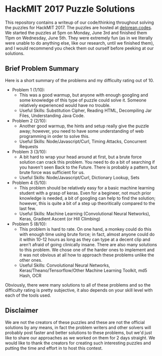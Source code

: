 HackMIT 2017 Puzzle Solutions
=============================

This repository contains a writeup of our code/thinking throughout solving the puzzles for HackMIT 2017. The puzzles are hosted at [delorean.codes](https://delorean.codes). We started the puzzles at 5pm on Monday, June 3rd and finished them 11pm on Wednesday, June 5th. They were extremely fun (as in we literally were unable to do anything else, like our research, until we finished them), and I would recommend you check them out ourself before peeking at our solutions.

Brief Problem Summary
---------------------

Here is a short summary of the problems and my difficulty rating out of 10.

- Problem 1 (1/10):
  * This was a good warmup, but anyone with enough googling and some knowledge of this type of puzzle could solve it. Someone relatively experienced would have no trouble. 
  * Useful Skills: Substitution Cipher, Reading HTML, Decompiling Jar Files, Understanding Java Code.
- Problem 2 (2/10):
  * Another good warmup, the hints and setup really give the puzzle away; however, you need to have some understanding of web programming in order to solve this.
  * Useful Skills: Node/Javascript/Curl, Timing Attacks, Concurrent Requests
- Problem 3 (3/10):
  * A bit hard to wrap your head around at first, but a brute force solution can crack this problem. You need to do a bit of searching if you haven't seen Back to the Future. There is probably a pattern, but brute force was sufficient for us.
  * Useful Skills: Node/Javascript/Curl, Dictionary Lookup, Sets
- Problem 4 (5/10):
  * This problem should be relatively easy for a basic machine learning student with a grasp of keras. Even for a begineer, not much prior knowledge is needed, a bit of googling can help to find the solution; however, this is quite a bit of a step up theoritically compared to the last few.
  * Useful Skills: Machine Learning (Convolutional Neural Networks), Keras, Gradient Ascent (or Hill Climbing)
- Problem 5 (8/10):
  * This problem is hard to rate. On one hand, a monkey could do this with enough time using brute force; in fact, almost anyone could do it within 10-12 hours as long as they can type at a decent clip and aren't afraid of going clinically insane. There are also many solutions to this problem. We chose one of the harder ones to implement and it was not obvious at all how to approach these problems unlike the other ones.
  * Useful Skills: Convolutional Neural Networks, Keras/Theano/Tensorflow/Other Machine Learning Toolkit, md5 Hash, OCR

Obviously, there were many solutions to all of these problems and so the difficulty rating is pretty subjective, it also depends on your skill level with each of the tools used.

Disclaimer
----------

We are not the creators of these puzzles and these are not the official solutions by any means, in fact the problem writers and other solvers will probably post faster and better solutions to these problems, but we'd just like to share our approaches as we worked on them for 2 days straight. We would like to thank the creators for creating such interesting puzzles and putting the time and effort in to host this contest.
